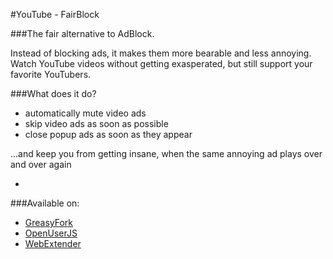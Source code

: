 #YouTube - FairBlock


###The fair alternative to AdBlock.

Instead of blocking ads, it makes them more bearable and less annoying.
Watch YouTube videos without getting exasperated, but still support your favorite YouTubers.

###What does it do?

- automatically mute video ads
- skip video ads as soon as possible
- close popup ads as soon as they appear

...and keep you from getting insane, when the same annoying ad plays over and over again

-
###Available on:

- [GreasyFork](https://greasyfork.org/de/scripts/13725-youtube-fair-ad-block "YouTube FairBlock")
- [OpenUserJS](https://openuserjs.org/scripts/VVind0wM4ker/YouTube_FairBlock "YouTube FairBlock")
- [WebExtender](http://www.webextender.net/scripts/show/487464.html "YouTube FairBlock")

